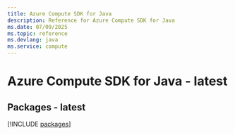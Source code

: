 ```yaml
---
title: Azure Compute SDK for Java
description: Reference for Azure Compute SDK for Java
ms.date: 07/09/2025
ms.topic: reference
ms.devlang: java
ms.service: compute
---
```

# Azure Compute SDK for Java - latest
## Packages - latest
[!INCLUDE [packages](compute-index.md)]